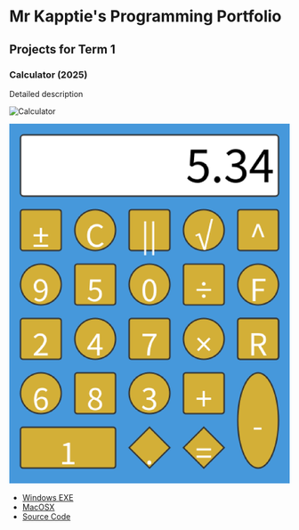 # Mr Kapptie's Programming Portfolio

## Projects for Term 1

### Calculator (2025)

Detailed description

![Calculator]([URL](https://github.com/kappter/2026programmingportfolioB2/blob/main/images/calc.png?raw=true))

![Running Calculator](https://github.com/kappter/2026programmingportfolioB2/blob/main/images/calc1.png?raw=true)

* [Windows EXE]()
* [MacOSX]()
* [Source Code](https://github.com/kappter/2026programmingportfolioB2/tree/main/src/Calculator)

